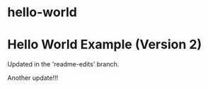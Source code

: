 # hello-world
Hello World Example (Version 2)
===============================

Updated in the 'readme-edits' branch.

Another update!!!

